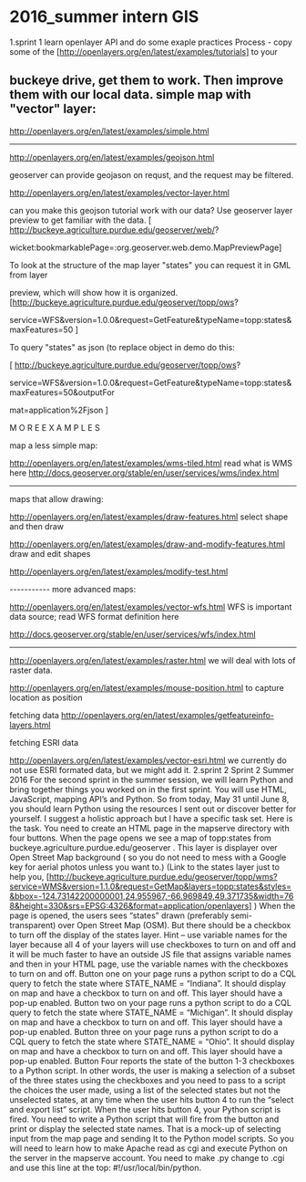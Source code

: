 # 2016_summer intern GIS

1.sprint 1 learn openlayer API and do some exaple practices
Process - copy some of the [http://openlayers.org/en/latest/examples/tutorials] to your

buckeye drive, get them to work. Then improve them with our local data.
simple map with "vector" layer:
----

http://openlayers.org/en/latest/examples/simple.html

---- 
http://openlayers.org/en/latest/examples/geojson.html

geoserver can provide geojason on requst, and the request may be filtered.


http://openlayers.org/en/latest/examples/vector-layer.html

can you make this geojson tutorial work with our data? 
Use geoserver layer preview to get familiar with the data.
[ http://buckeye.agriculture.purdue.edu/geoserver/web/?

wicket:bookmarkablePage=:org.geoserver.web.demo.MapPreviewPage]

To look at the structure of the map layer "states" you can request it in GML from layer

preview, which will show how it is organized.
[http://buckeye.agriculture.purdue.edu/geoserver/topp/ows?

service=WFS&version=1.0.0&request=GetFeature&typeName=topp:states&maxFeatures=50 ]

To  query "states" as json (to replace object in demo do this:

[ http://buckeye.agriculture.purdue.edu/geoserver/topp/ows?

service=WFS&version=1.0.0&request=GetFeature&typeName=topp:states&maxFeatures=50&outputFor

mat=application%2Fjson ]


M O R E    E X A M P L E S


map a less simple map:

http://openlayers.org/en/latest/examples/wms-tiled.html
read what is WMS here http://docs.geoserver.org/stable/en/user/services/wms/index.html

---------
maps that allow drawing:

http://openlayers.org/en/latest/examples/draw-features.html
select shape and then draw

http://openlayers.org/en/latest/examples/draw-and-modify-features.html
draw and edit shapes

http://openlayers.org/en/latest/examples/modify-test.html

-----------  more advanced maps:

http://openlayers.org/en/latest/examples/vector-wfs.html
WFS is important data source; read WFS format definition here

http://docs.geoserver.org/stable/en/user/services/wfs/index.html

---------


http://openlayers.org/en/latest/examples/raster.html
we will deal with lots of raster data.

http://openlayers.org/en/latest/examples/mouse-position.html
to capture location as position


fetching data 
http://openlayers.org/en/latest/examples/getfeatureinfo-layers.html

fetching ESRI data

http://openlayers.org/en/latest/examples/vector-esri.html
we currently do not use ESRI formated data, but we might add it.
2.sprint 2 
Sprint 2 Summer 2016
For the second sprint in the summer session, we will learn Python and bring together things you worked on in the first sprint. You will use HTML, JavaScript, mapping API’s and Python.
So from today, May 31 until June 8, you should learn Python using the resources I sent out or discover better for yourself. I suggest a holistic approach but I have a specific task set. 
Here is the task. You need to create an HTML page in the mapserve directory with four buttons. When the page opens we see a map of topp:states from buckeye.agriculture.purdue.edu/geoserver  . This layer is displayer over Open Street Map background ( so you do not need to mess with a Google key for aerial photos unless you want to.)
(Link to the states layer just to help you,  [http://buckeye.agriculture.purdue.edu/geoserver/topp/wms?service=WMS&version=1.1.0&request=GetMap&layers=topp:states&styles=&bbox=-124.73142200000001,24.955967,-66.969849,49.371735&width=768&height=330&srs=EPSG:4326&format=application/openlayers] )
When the page is opened, the users sees “states” drawn (preferably semi-transparent) over Open Street Map (OSM). But there should be a checkbox to turn off the display of the states layer. 
Hint – use variable names for the layer because all 4 of your layers will use checkboxes to turn on and off and it will be much faster to have an outside JS file that assigns variable names and then in your HTML page, use the variable names with the checkboxes to turn on and off. 
Button one on your page runs a python script to do a CQL query to fetch the state where STATE_NAME = “Indiana”. It should display on map and have a checkbox to turn on and off. This layer should have a pop-up enabled.
Button two on your page runs a python script to do a CQL query to fetch the state where STATE_NAME = “Michigan”. It should display on map and have a checkbox to turn on and off. This layer should have a pop-up enabled.
Button three on your page runs a python script to do a CQL query to fetch the state where STATE_NAME = “Ohio”. It should display on map and have a checkbox to turn on and off. This layer should have a pop-up enabled.
Button Four reports the state of the button 1-3 checkboxes to a Python script. In other words, the user is making a selection of a subset of the three states using the checkboxes and you need to pass to a script the choices the user made, using a list of the selected states but not the unselected states, at any time when the user hits button 4 to run the “select and export list” script. When the user hits button 4, your Python script is fired. 
You need to write a Python script that will fire from the button and print or display the selected state names. That is a mock-up of selecting input from the map page and sending It to the Python model scripts. So you will need to learn how to make Apache read as cgi and execute Python on the server in the mapserve account. You need to make .py change to .cgi and use this line at the top:
#!/usr/local/bin/python. 

